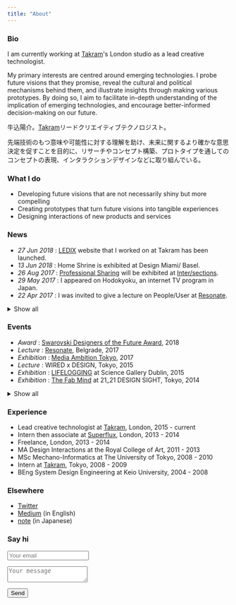 ```yaml
---
title: "About"
---
```


### Bio
I am currently working at [Takram](https://www.takram.com)'s London studio as a lead creative technologist.

My primary interests are centred around emerging technologies. I probe future visions that they promise, reveal the cultural and political mechanisms behind them, and illustrate insights through making various prototypes. By doing so, I aim to facilitate in-depth understanding of the implication of emerging technologies, and encourage better-informed decision-making on our future.

<div class="ja">

牛込陽介。[Takram](https://www.takram.com)リードクリエイティブテクノロジスト。

先端技術のもつ意味や可能性に対する理解を助け、未来に関するより確かな意思決定を促すことを目的に、リサーチやコンセプト構築、プロトタイプを通してのコンセプトの表現、インタラクションデザインなどに取り組んでいる。


</div>

### What I do

* Developing future visions that are not necessarily shiny but more compelling
* Creating prototypes that turn future visions into tangible experiences
* Designing interactions of new products and services

### News

* _27 Jun 2018_ : [LEDIX](http://ja.takram.com/projects/ledix/) website that I worked on at Takram has been launched.
* _13 Jun 2018_ : Home Shrine is exhibited at Design Miami/ Basel.
* _26 Aug 2017_ : [Professional Sharing](https://www.yosukeushigo.me/projects/professional-sharing) will be exhibited at [Inter/sections](https://intersections.io/).
* _29 May 2017_ : I appeared on Hodokyoku, an internet TV program in Japan.
* _22 Apr 2017_ : I was invited to give a lecture on People/User at [Resonate](http://resonate.io/2017/).

<details>
<summary>Show all</summary>

* _27 Mar 2017_ : I gave a short talk/workshop on Takram's data visualisation practice at [Data Fest](https://www.datafest.global/).
* _02 Feb 2017_ : [Omotenashi Mask](https://www.yosukeushigo.me/projects/omotenashi-mask) will be exhibited at [Media Ambition Tokyo](http://mediaambitiontokyo.jp/).
* _16 Jan 2017_ : Together with Takram members, I was interviewed by Axis magazine about Takram's LDF exhibition in 2016.
* _03 Nov 2016_ : I was invited to give a lecture at London College of Communication.

</details>

### Events

* _Award_ : [Swarovski Designers of the Future Award](https://www.swarovskigroup.com/S/news/Designers-of-the-Future.en.html), 2018
* _Lecture_ : [Resonate](https://resonate.io), Belgrade, 2017
* _Exhibition_ : [Media Ambition Tokyo](http://mediaambitiontokyo.jp/), 2017
* _Lecture_ : WIRED x DESIGN, Tokyo, 2015
* _Exhibition_ : [LIFELOGGING](https://dublin.sciencegallery.com/lifelogging) at Science Gallery Dublin, 2015
* _Exhibition_ : [The Fab Mind](http://www.2121designsight.jp/en/program/fab_mind/) at 21_21 DESIGN SIGHT, Tokyo, 2014

<details>
<summary>Show all</summary>

* _Award_ : [Swarovski Designers of the Future Award](https://www.swarovskigroup.com/S/news/Designers-of-the-Future.en.html), 2018
* _TV_ : Hodokyoku, Japan, 2017
* _Lecture_ : [Resonate](https://resonate.io), Belgrade, 2017
* _Lecture_ : [Data Fest](https://www.datafest.global/), Edinburgh, 2017
* _Exhibition_ : [Media Ambition Tokyo](http://mediaambitiontokyo.jp/), 2017
* _Lecture_ : London College of Communication, 2016
* _Exhibition_ : [New Style New Artist](http://www.ntticc.or.jp/en/exhibitions/2016/talk-new-styles-new-artists-oct-28-2016/) at ICC, Tokyo, 2016
* _Workshop_ : Live with AI at [NEXT Conference](https://nextconf.eu/), Hamburg, 2016
* _Exhibition_ : [Scenes Unseen](http://scenesunseen.takram.com/) at London Design Festival, 2016
* _Workshop_ : V&A Friday Late, London, 2016
* _Exhibition_ : [Unread Messages](http://unreadmessages.com/) at Aram Gallery, London, 2016
* _Workshop_ : Takram Academy at Space Art Technology, London, 2016
* _Talk_ : IAMAS graduation show, Gifu, 2016
* _Writing_ : [Speculative Everything Japanese Edition](http://amzn.asia/dKgTQyb), 2016
* _Exhibition_ : [8h Ahead](https://www.takram.com/projects/8h-ahead/) at London Design Festival, 2015
* _Workshop_ : Speculative Ohgiri for WIRED, Tokyo, 2015
* _Lecture_ : WIRED x DESIGN, Tokyo, 2015
* _Exhibition_ : [The Fab Mind](http://www.2121designsight.jp/en/program/fab_mind/) at 21_21 DESIGN SIGHT, Tokyo, 2014
* _Talk_ : The Design Batons at Japan Institute of Design Promotion, Tokyo, 2014
* _Online Curation_ : [Design and Violence](https://www.moma.org/interactives/exhibitions/2013/designandviolence/commoditized-warfare-yosuke-ushigome/) by MoMA, 2014
* _Exhibition_ : [Wearable Futures](http://www.wearablefutures.co/), London, 2013
* _Exhibition_ : Bunny Smash at [Museum of Contemporary Art Tokyo](http://www.mot-art-museum.jp/eng/2013/usagi_smash/), 2013

</details>

### Experience

* Lead creative technologist at [Takram](https://www.takram.com), London, 2015 - current
* Intern then associate at [Superflux](http://superflux.in/), London, 2013 - 2014
* Freelance, London, 2013 - 2014
* MA Design Interactions at the Royal College of Art, 2011 - 2013
* MSc Mechano-Informatics at The University of Tokyo, 2008 - 2010
* Intern at [Takram](https://www.takram.com), Tokyo, 2008 - 2009
* BEng System Design Engineering at Keio University, 2004 - 2008

### Elsewhere

* [<span class="icon is-small"><i class="fa fa-twitter" aria-hidden="true"></i></span> Twitter](https://www.twitter.com/ushi_ "Twitter")
* [<span class="icon is-small"><i class="fa fa-medium" aria-hidden="true"></i></span> Medium](https://medium.com/@yosukeushigome "Medium (in English)") (in English)
* [<span class="icon is-small"><i class="fa fa-file" aria-hidden="true"></i></span> note](https://note.mu/yosukeushigome "note (in Japanese)") (in Japanese)


### Say hi

<p class="control">
<form method="POST" action="https://formspree.io/i@yosukeushigo.me">
  <p class="control">
  <input class="input" type="email" name="email" placeholder="Your email">
  </p>
  <p class="control">
  <textarea class="textarea" name="message" placeholder="Your message"></textarea>
  </p>
  <p class="control">
  <button type="submit" class="button is-primary">Send</button>
  </p>
</form>
</p>
